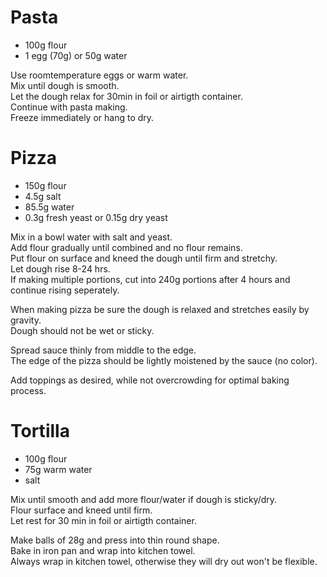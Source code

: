 # Pasta
- 100g flour  
- 1 egg (70g) or 50g water  


Use roomtemperature eggs or warm water.  
Mix until dough is smooth.  
Let the dough relax for 30min in foil or airtigth container.  
Continue with pasta making.  
Freeze immediately or hang to dry.  

# Pizza
- 150g flour
- 4.5g salt
- 85.5g water
- 0.3g fresh yeast or 0.15g dry yeast


Mix in a bowl water with salt and yeast.  
Add flour gradually until combined and no flour remains.  
Put flour on surface and kneed the dough until firm and stretchy.  
Let dough rise 8-24 hrs.  
If making multiple portions, cut into 240g portions after 4 hours and continue
rising seperately.  


When making pizza be sure the dough is relaxed and stretches easily by gravity.  
Dough should not be wet or sticky.  


Spread sauce thinly from middle to the edge.  
The edge of the pizza should be lightly moistened by the sauce (no color).  


Add toppings as desired, while not overcrowding for optimal baking process.  


# Tortilla
- 100g flour
- 75g warm water
- salt


Mix until smooth and add more flour/water if dough is sticky/dry.  
Flour surface and kneed until firm.  
Let rest for 30 min in foil or airtigth container.  


Make balls of 28g and press into thin round shape.  
Bake in iron pan and wrap into kitchen towel.  
Always wrap in kitchen towel, otherwise they will dry out won't be flexible.  

